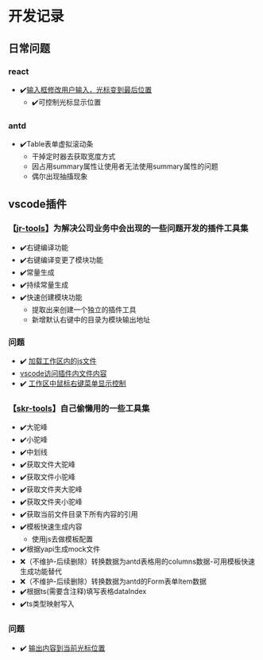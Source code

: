 <!--
 * @Author: kangrun.shao kangrun.shao@ly.com
 * @Date: 2023-01-18
 * @LastEditors: kangrun.shao kangrun.shao@ly.com
 * @LastEditTime: 2023-01-19
 * @Description: 
-->
# 开发记录

## 日常问题
### react

- ✔️[输入框修改用户输入，光标变到最后位置](https://github.com/shaokr/development-record/issues/4)
	- ✔️可控制光标显示位置
### antd
- ✔️Table表单虚拟滚动条
	- 干掉定时器去获取宽度方式
	- 因占用summary属性让使用者无法使用summary属性的问题
	- 偶尔出现抽搐现象

## vscode插件
### 【[jr-tools](https://marketplace.visualstudio.com/items?itemName=jr-tools.jr-tools)】为解决公司业务中会出现的一些问题开发的插件工具集

- ✔️右键编译功能
- ✔️右键编译变更了模块功能
- ✔️常量生成
- ✔️持续常量生成
- ✔️快速创建模块功能
	- 提取出来创建一个独立的插件工具
	- 新增默认右键中的目录为模块输出地址

### 问题
- ✔️ [加载工作区内的js文件](https://github.com/shaokr/development-record/issues/1) 
- [vscode访问插件内文件内容](https://github.com/shaokr/development-record/issues/2)
- ✔️ [工作区中鼠标右键菜单显示控制]()

### 【[skr-tools](https://marketplace.visualstudio.com/items?itemName=shaokr.skr-tools)】自己偷懒用的一些工具集

- ✔️大驼峰
- ✔️小驼峰
- ✔️中划线
- ✔️获取文件大驼峰
- ✔️获取文件小驼峰
- ✔️获取文件夹大驼峰
- ✔️获取文件夹小驼峰
- ✔️获取当前文件目录下所有内容的引用
- ✔️模板快速生成内容
	- 使用js去做模板配置
- ✔️根据yapi生成mock文件
- ❌（不维护-后续删除）转换数据为antd表格用的columns数据-可用模板快速生成功能替代
- ❌（不维护-后续删除）转换数据为antd的Form表单Item数据
- ✔️根据ts(需要含注释)填写表格dataIndex
- ✔️ts类型映射写入

### 问题
- ✔️ [输出内容到当前光标位置](https://github.com/shaokr/development-record/issues/3)
